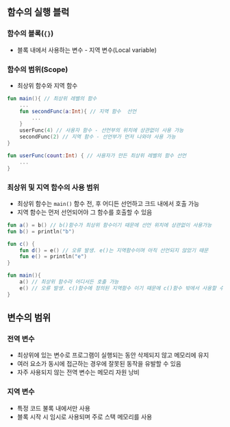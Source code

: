 ## 함수의 실행 블럭
### 함수의 블록(`{}`)
* 블록 내에서 사용하는 변수 - 지역 변수(Local variable)

### 함수의 범위(Scope)
* 최상위 함수와 지역 함수

```kotlin
fun main(){ // 최상위 레벨의 함수
    ...
    fun secondFunc(a:Int){ // 지역 함수  선언
        ...
    }
    userFunc(4) // 사용자 함수 - 선언부의 위치에 상관없이 사용 가능
    secondFunc(2) // 지역 함수 - 선언부가 먼저 나와야 사용 가능
}

fun userFunc(count:Int) { // 사용자가 만든 최상위 레벨의 함수 선언
    ...
}
```

### 최상위 및 지역 함수의 사용 범위
* 최상위 함수는 `main()` 함수 전, 후 어디든 선언하고 크드 내에서 호출 가능
* 지역 함수는 먼저 선언되어야 그 함수를 호출할 수 있음

```kotlin
fun a() = b() // b()함수가 최상위 함수이기 때문에 선언 위치에 상관없이 사용가능
fun b() = println("b")

fun c() {
    fun d() = e() // 오류 발생. e()는 지역함수이며 아직 선언되지 않았기 때문
    fun e() = println("e")
}

fun main(){
    a() // 최상위 함수라 어디서든 호출 가능
    e() // 오류 발생. c()함수에 정의된 지역함수 이기 때문에 c()함수 밖에서 사용할 수 없음
}
```

## 변수의 범위
### 전역 변수
* 최상위에 있는 변수로 프로그램이 실행되는 동안 삭제되지 않고 메모리에 유지
* 여러 요소가 동시에 접근하는 경우에 잘못된 동작을 유발할 수 있음
* 자주 사용되지 않는 전역 변수는 메모리 자원 낭비

### 지역 변수
* 특정 코드 불록 내에서만 사용
* 블록 시작 시 임시로 사용되며 주로 스택 메모리를 사용
